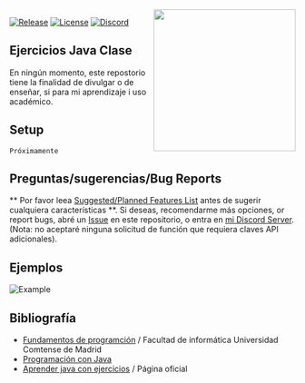 <img align="right" src="https://i.blogs.es/6091fa/java/1366_2000.jpg" height="250" width="250">

[![Release](https://img.shields.io/github/release/jagrosh/MusicBot.svg)](https://github.com/jagrosh/MusicBot/releases/latest)
[![License](https://img.shields.io/github/license/jagrosh/MusicBot.svg)](https://github.com/jagrosh/MusicBot/blob/master/LICENSE)
[![Discord](https://discordapp.com/api/guilds/147698382092238848/widget.png)](https://discord.gg/UDhdXjW)<br>
## Ejercicios Java Clase


En ningún momento, este repostorio tiene la finalidad de divulgar o de enseñar, si para mi aprendizaje i uso académico.


## Setup
```
Próximamente
```

## Preguntas/sugerencias/Bug Reports
** Por favor leea [Suggested/Planned Features List](https://github.com/SergiSvK/ClaseJava/projects/1) antes de sugerir cualquiera características **. Si deseas, recomendarme más opciones, or report bugs, abré un [Issue](https://github.com/SergiSvK/ClaseJava/issues) en este repositorio, o entra en [mi Discord Server](https://discord.gg/0p9LSGoRLu6Pet0k). (Nota: no aceptaré ninguna solicitud de función que requiera claves API adicionales).

## Ejemplos
![Example](https://i.imgur.com/RuS4kky.png)

## Bibliografía
* [Fundamentos de programción](https://docs.google.com/file/d/0Byy7aUl9u4fBdnZjVnZOampmTjA/edit) / Facultad de informática Universidad Comtense de Madrid
* [Programación con Java](https://docs.google.com/file/d/0Byy7aUl9u4fBRnJwc1U5Vkdnalk/edit)
* [Aprender java con ejercicios](https://leanpub.com/aprendejava) / Página oficial 
